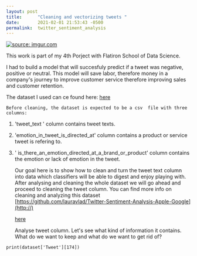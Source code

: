 ```yaml
---
layout: post
title:      "Cleaning and vectorizing tweets "
date:       2021-02-01 21:53:43 -0500
permalink:  twitter_sentiment_analysis
---
```



<a href="https://imgur.com/0FZrIy7"><img src="https://i.imgur.com/0FZrIy7.png" title="source: imgur.com" /></a>

This work is part of my 4th Porject with Flatiron School of Data Science.

I had to build a model that will succesfuly predict if a tweet was negative, positive or neutral.
This model will save labor, therefore money in a company's journey to improve customer service therefore improving sales and customer retention.

  The dataset I used can ce found here: 
	<a href="https://data.world/crowdflower/brands-and-product-emotions">here </a>
	
	Before cleaning, the dataset is expected to be a csv  file with three columns:
1.  'tweet_text ' column contains  tweet texts.
2.  'emotion_in_tweet_is_directed_at' column contains a product or service tweet is refering to.
3. ' is_there_an_emotion_directed_at_a_brand_or_product' column contains the emotion or lack of emotion in the tweet.
  
	Our goal here is to show how to clean and turn the tweet text column into data which classifiers will be able to digest and enjoy playing with. 
	After analysing and cleaning the whole dataset we will go ahead and proceed to cleaning the tweet column.
	You can find more info on cleaning and analyzing this dataset [https://github.com/lauravlad/Twitter-Sentiment-Analysis-Apple-Google](http://)
	
	<a href="https://github.com/lauravlad/Twitter-Sentiment-Analysis-Apple-Google">here </a>
	
	Analyse tweet column. Let's see what kind of information it contains. What do we want to keep and what do we want to get rid of? 
	
```print(dataset['Tweet'][174])```


	
	












	 


